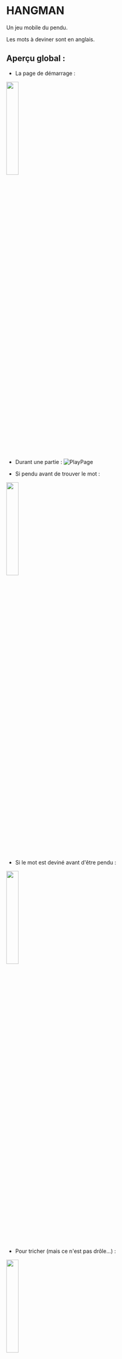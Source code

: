 # HANGMAN

Un jeu mobile du pendu.

Les mots à deviner sont en anglais.

## Aperçu global :

+ La page de démarrage :

<img src="schema/start_page.png" width=auto height=25%>

+ Durant une partie :
![PlayPage](schema/play_page.png)

+ Si pendu avant de trouver le mot :

<img src="schema/hang_page.png" width=auto height=25%>

+ Si le mot est deviné avant d'être pendu :

<img src="schema/won_page.png" width=auto height=25%>

+ Pour tricher (mais ce n'est pas drôle...) :

<img src="schema/debug.png" width=auto height=25%>


## Genèse :

L'idée du projet est de travailler en collaboration sur une application Flutter 
suite à l'introduction de notions de qualité code source.

Il s'agit donc de mettre en oeuvre et de se poser des questions quant à l'ogranisation du projet, le versionnage, la gestion de l'architecture et l'écriture du code. (principes SOLID)

De même il s'agit pour nous de s'initier au framework Flutter et au language Dart.

## Organisation :

Avant tout développement, nous avons "brainstormé" sur le fonctionnement global de notre pendu et imaginé 
un MVP (Minmal Viable Product) évolutif.

Pour cela nous avons travaillé autour de ce logigramme :

![Project](schema/QCS_project.jpg)

Le projet est versionné avec GIT et enrespectant les standarts sur les commits et les conseils sur la gestion des branches. La branche main de ce projet est donc la version du jeu sortie, les autres branches sont réservées au développement.

## Gestion de l'état :

C'est la partie la plus difficile à prendre en main lorsqu'on démarre avec Flutter. La différence fondamentale avec le web est la reconstruction complète du widget lorsque celui-ci est à l'écoute d'un changement d'état. Au contraire du web où on cherche à avoir de la réactivité sur le ou les seuls élements qui devant changer indépendamments du reste de la page.

Pour gérer l'état de l'application nous utilisations l'architure 3 couches, basée sur le principe Bloc, présentées ici :
https://bloclibrary.dev/#/fluttertodostutorial

Ainsi, la logigue du cubit joue l'intermédiaire entre l'UI et son état et vice versa. 

De plus, le repository permet de joindre une API et en cas de changement de cette dernière nous pouvons facilement adapter notre code (et nous avons dû le faire plusieurs fois avant d'en trouver une correcte et simple).

Nous avons donc utilisé le package flutter_bloc avec les cubit. Voici un schéma représentant le fonctionnement de la requête API sur le principe du Bloc

![Architecture](schema/QCS_Cubit.jpg)

## DEVELOPPER

## Démarrer le projet :

- Copier le repo : git clone <url>
- Installer les dépendances : flutter get pub
- (optionel) Créer un compte sur rapidAPi (cf ## API) 
- (optionel) Ajouter les variables d'environnements (cf ## Variables d'environnements)
- Lancer le projet localement (optimisé pour un pixel 3a)

## Branches

- main : pour les nouvelles versions seulement
- dev : pour le développement et créer de nouvelles features
- feature/nom-de-la-feature : la nouvelle feature à merge dans la branche dev

## Contribuer au projet :

### Problèmes rencontrés :

Créer une issue ou envoyer un message.

### Développer une feature :

Créer une branche feature/nom-de-la-feature à partir de la branche dev.
Une fois le développement fini faire une demande de merge dans la branche dev.

## API :

Lien vers l'API de mots aléatoires :
https://rapidapi.com/sheharyar566/api/random-words5

Pour tester le jeu sans utiliser d'API (limitée à 250 req/mois), il est possible d'utiliser une fonction donnant une liste de mot en local (getFiveFromLocal() dans le word_repository)

## Variables d'environnements :

A la racine du projet ajouter les variables d'environnements suivantes afin d'avoir des mots alétoires provenant de l'API :

- [API_KEY]  : Your private api key from rapid api
- [API_HOST] : Your private host api url from rapid api

